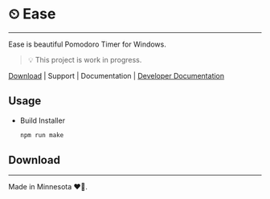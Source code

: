 # ⏲ Ease

---

Ease is beautiful Pomodoro Timer for Windows.

> 💡 This project is work in progress.

[ Download](#download) | Support | Documentation | [Developer Documentation](./documentation/engineering/readme.md)

## Usage

- Build Installer

  ```bash
  npm run make
  ```

## Download

---

Made in Minnesota ❤🌊. 
